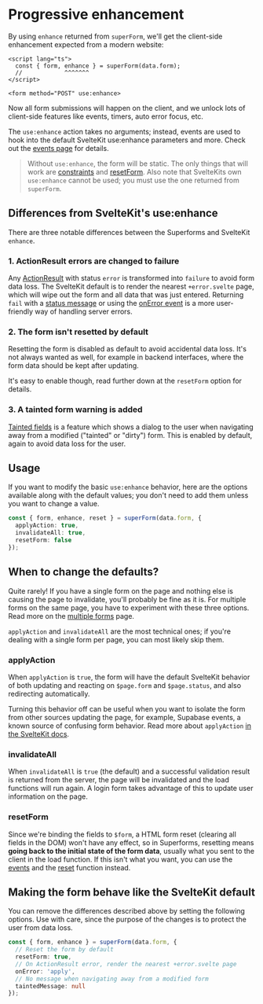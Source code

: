 <script lang="ts">
  import Head from '$lib/Head.svelte'
  import Next from '$lib/Next.svelte'
  import { concepts } from '$lib/navigation/sections'

	export let data;
</script>

# Progressive enhancement

<Head title="Progressive enhancement with use:enhance" />

By using `enhance` returned from `superForm`, we'll get the client-side enhancement expected from a modern website:

```svelte
<script lang="ts">
  const { form, enhance } = superForm(data.form);
  //            ^^^^^^^
</script>

<form method="POST" use:enhance>
```

Now all form submissions will happen on the client, and we unlock lots of client-side features like events, timers, auto error focus, etc.

The `use:enhance` action takes no arguments; instead, events are used to hook into the default SvelteKit use:enhance parameters and more. Check out the [events page](/concepts/events) for details.

> Without `use:enhance`, the form will be static. The only things that will work are [constraints](/concepts/client-validation#constraints) and [resetForm](/concepts/enhance#resetform). Also note that SvelteKits own `use:enhance` cannot be used; you must use the one returned from `superForm`.

## Differences from SvelteKit's use:enhance

There are three notable differences between the Superforms and SvelteKit `enhance`.

### 1. ActionResult errors are changed to failure

Any [ActionResult](https://kit.svelte.dev/docs/types#public-types-actionresult) with status `error` is transformed into `failure` to avoid form data loss. The SvelteKit default is to render the nearest `+error.svelte` page, which will wipe out the form and all data that was just entered. Returning `fail` with a [status message](/concepts/messages) or using the [onError event](/concepts/events#onerror) is a more user-friendly way of handling server errors.

### 2. The form isn't resetted by default

Resetting the form is disabled as default to avoid accidental data loss. It's not always wanted as well, for example in backend interfaces, where the form data should be kept after updating. 

It's easy to enable though, read further down at the `resetForm` option for details.

### 3. A tainted form warning is added

[Tainted fields](/concepts/tainted) is a feature which shows a dialog to the user when navigating away from a modified ("tainted" or "dirty") form. This is enabled by default, again to avoid data loss for the user.

## Usage

If you want to modify the basic `use:enhance` behavior, here are the options available along with the default values; you don't need to add them unless you want to change a value.

```ts
const { form, enhance, reset } = superForm(data.form, {
  applyAction: true,
  invalidateAll: true,
  resetForm: false
});
```

## When to change the defaults?

Quite rarely! If you have a single form on the page and nothing else is causing the page to invalidate, you'll probably be fine as it is. For multiple forms on the same page, you have to experiment with these three options. Read more on the [multiple forms](/concepts/multiple-forms) page.

`applyAction` and `invalidateAll` are the most technical ones; if you're dealing with a single form per page, you can most likely skip them.

### applyAction

When `applyAction` is `true`, the form will have the default SvelteKit behavior of both updating and reacting on `$page.form` and `$page.status`, and also redirecting automatically.

Turning this behavior off can be useful when you want to isolate the form from other sources updating the page, for example, Supabase events, a known source of confusing form behavior. Read more about `applyAction` [in the SvelteKit docs](https://kit.svelte.dev/docs/form-actions#progressive-enhancement-applyaction).

### invalidateAll

When `invalidateAll` is `true` (the default) and a successful validation result is returned from the server, the page will be invalidated and the load functions will run again. A login form takes advantage of this to update user information on the page.

### resetForm

Since we're binding the fields to `$form`, a HTML form reset (clearing all fields in the DOM) won't have any effect, so in Superforms, resetting means **going back to the initial state of the form data**, usually what you sent to the client in the load function. If this isn't what you want, you can use the [events](/concepts/events) and the [reset](/api#superform-return-type) function instead.

## Making the form behave like the SvelteKit default

You can remove the differences described above by setting the following options. Use with care, since the purpose of the changes is to protect the user from data loss.

```ts
const { form, enhance } = superForm(data.form, {
  // Reset the form by default
  resetForm: true,
  // On ActionResult error, render the nearest +error.svelte page
  onError: 'apply',
  // No message when navigating away from a modified form
  taintedMessage: null
});
```

<Next section={concepts} />
